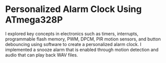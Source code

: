 # Personalized Alarm Clock Using ATmega328P 

  I explored key concepts in electronics such as timers, interrupts, programmable flash memory, PWM, DPCM, PIR motion sensors, and button debouncing using software to create a personalized alarm clock. I implemented a snooze alarm that is enabled through motion detection and audio that can play back WAV files.
